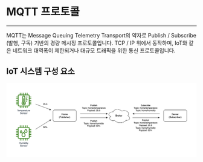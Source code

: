 # MQTT 프로토콜

---

MQTT는 Message Queuing Telemetry Transport의 약자로 Publish / Subscribe (발행, 구독) 기반의 경량 메시징 프로토콜입니다.
TCP / IP 위에서 동작하며, IoT와 같은 네트워크 대역폭이 제한되거나 대규모 트래픽을 위한 통신 프로토콜입니다.

## IoT 시스템 구성 요소

![](resources/book_mqtt_flow.png)
